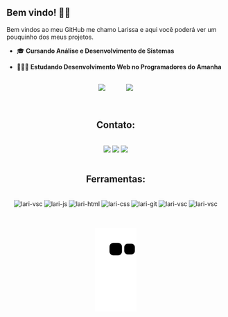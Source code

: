 ## Bem vindo! 👋🏽

Bem vindos ao meu GitHub me chamo Larissa e aqui você poderá ver um pouquinho dos meus projetos.

* 🎓 **Cursando Análise e Desenvolvimento de Sistemas**

* 👩🏻‍💻 **Estudando Desenvolvimento Web no Programadores do Amanha**

<div>
<div align = "center">
<div style="display: inline_block"><br>
<a href="https://github.com/bshlarissa"></a>
<img height="140m" src="https://github-readme-stats.vercel.app/api?username=bshlarissa&show_icons=true&theme=radical&include_all_commits=true&count_private=true"/> ⠀⠀⠀⠀
<img height="140m" src="https://github-readme-stats.vercel.app/api/top-langs/?username=bshlarissa&layout=compact&langs_count=7&theme=radical"/>
</div>  
   
   <br>
   <br>


## Contato:

<div>
   <div align = "center">
   <div style="display: inline_block"><br>
<a href="https://instagram.com/bslarissa_" target="_"><img src="https://img.shields.io/badge/-Instagram-%23E4405F?style=for-the-badge&logo=instagram&logoColor=white" target="_blank"></a>
<a href = "mailto:bslarissa1112@gmail.com"><img src="https://img.shields.io/badge/Gmail-D14836?style=for-the-badge&logo=gmail&logoColor=white"target="_blank"></a>
<a href="https://www.linkedin.com/in/larissa-borges-132706203/" target="_"><img src="https://img.shields.io/badge/-LinkedIn-%230077B5?style=for-the-badge&logo=linkedin&logoColor=white" target="_"></a>   
</div>
<br>


## Ferramentas:
      
  <div align = "center">
  <div style="display: inline_block"><br>
   <img align="center" alt="lari-vsc" height="30" width="55"/src="https://cdn.jsdelivr.net/gh/devicons/devicon/icons/vscode/vscode-original.svg"/>
   <img align="center" alt="lari-js"  height="30" width="55" src="https://cdn.jsdelivr.net/gh/devicons/devicon/icons/javascript/javascript-plain.svg">
   <img align="center" alt="lari-html"height="30" width="55" src="https://cdn.jsdelivr.net/gh/devicons/devicon/icons/html5/html5-plain.svg">
   <img align="center" alt="lari-css" height="30" width="55" src="https://cdn.jsdelivr.net/gh/devicons/devicon/icons/css3/css3-plain.svg">
   <img align="center" alt="lari-git" height="30" width="55" src="https://cdn.jsdelivr.net/gh/devicons/devicon/icons/git/git-original.svg"/>
   <img align="center" alt="lari-vsc" height="30" width="55"/src="https://cdn.jsdelivr.net/gh/devicons/devicon/icons/vuejs/vuejs-original.svg"/>
   <img align="center" alt="lari-vsc" height="30" width="55"/src="https://cdn.jsdelivr.net/gh/devicons/devicon/icons/python/python-original.svg"/>



</div>
<br>

<br>

<div> 

  ![Snake animation](https://github.com/rafaballerini/rafaballerini/blob/output/github-contribution-grid-snake.svg)
 
<br>
</div>
